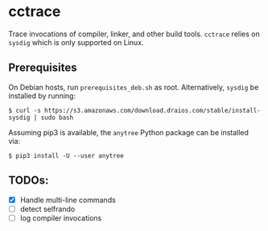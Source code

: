 # cctrace
Trace invocations of compiler, linker, and other build tools.  `cctrace` relies on `sysdig` which is only supported on Linux.

## Prerequisites

On Debian hosts, run `prerequisites_deb.sh` as root. Alternatively, `sysdig` be installed by running: 

    $ curl -s https://s3.amazonaws.com/download.draios.com/stable/install-sysdig | sudo bash

Assuming pip3 is available, the `anytree` Python package can be installed via:

    $ pip3 install -U --user anytree

## TODOs:

- [x] Handle multi-line commands 
- [ ] detect selfrando
- [ ] log compiler invocations